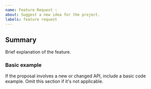 ```yaml
---
name: Feature Request 💡
about: Suggest a new idea for the project.
labels: feature request
---
```


## Summary

Brief explanation of the feature.

### Basic example

If the proposal involves a new or changed API, include a basic code example. Omit this section if it's not applicable.
